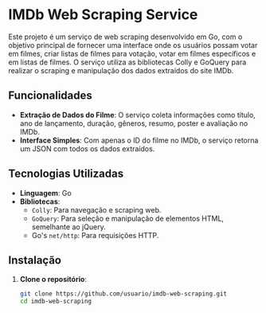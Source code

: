 # IMDb Web Scraping Service

Este projeto é um serviço de web scraping desenvolvido em Go, com o objetivo principal de fornecer uma interface onde os usuários possam votar em filmes, criar listas de filmes para votação, votar em filmes específicos e em listas de filmes. O serviço utiliza as bibliotecas Colly e GoQuery para realizar o scraping e manipulação dos dados extraídos do site IMDb.

## Funcionalidades

- **Extração de Dados do Filme**: O serviço coleta informações como título, ano de lançamento, duração, gêneros, resumo, poster e avaliação no IMDb.
- **Interface Simples**: Com apenas o ID do filme no IMDb, o serviço retorna um JSON com todos os dados extraídos.

## Tecnologias Utilizadas

- **Linguagem**: Go
- **Bibliotecas**:
  - `Colly`: Para navegação e scraping web.
  - `GoQuery`: Para seleção e manipulação de elementos HTML, semelhante ao jQuery.
  - Go's `net/http`: Para requisições HTTP.

## Instalação

1. **Clone o repositório**:
   ```bash
   git clone https://github.com/usuario/imdb-web-scraping.git
   cd imdb-web-scraping
